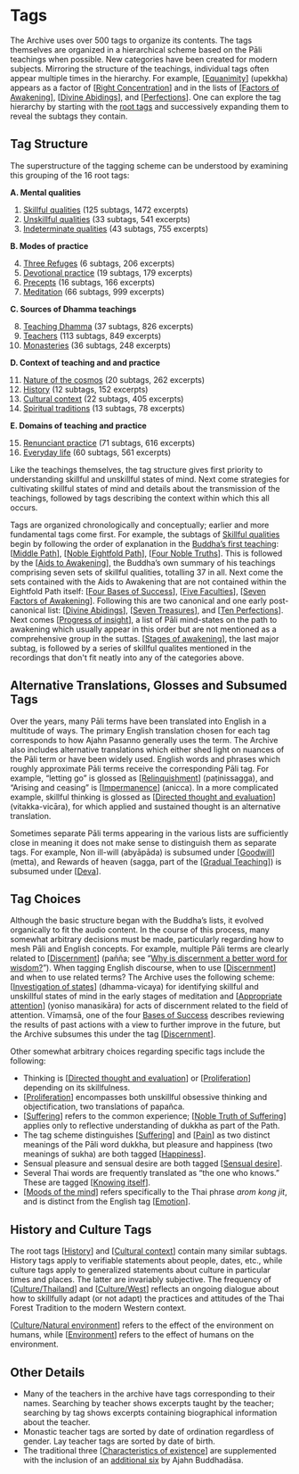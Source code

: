 <!--HTML <img src="../../pages/images/photos/Preparation for novice going forth 2016.jpg" alt="Preparation for novice going forth 2016" id="cover" title="Preparation for novice going forth 2016" align="bottom" width="200" border="0"/> -->

# Tags
The Archive uses over 500 tags to organize its contents.
The tags themselves are organized in a hierarchical scheme based on the Pāli teachings when possible. New categories have been created for modern subjects. Mirroring the structure of the teachings, individual tags often appear multiple times in the hierarchy. For example, [[Equanimity](../../pages/tags/equanimity.html)] (upekkha) appears as a factor of [[Right Concentration](../../pages/tags/right-concentration.html)] and in the lists of [[Factors of Awakening](../../pages/tags/factors-of-awakening.html)], [[Divine Abidings](../../pages/tags/divine-abidings.html)], and [[Perfections](../../pages/tags/perfections.html)]. One can explore the tag hierarchy by starting with the [root tags](../../pages/drilldown/root.html) and successively expanding them to reveal the subtags they contain.

## Tag Structure

The superstructure of the tagging scheme can be understood by examining this grouping of the 16 root tags:

__A. Mental qualities__

1. [Skillful qualities](../../pages/drilldown/skillful-qualities.html#skillful-qualities) (125 subtags, 1472 excerpts)
2. [Unskillful qualities](../../pages/drilldown/unskillful-qualities.html#unskillful-qualities) (33 subtags, 541 excerpts)
3. [Indeterminate qualities](../../pages/drilldown/indeterminate-qualities.html#indeterminate-qualities) (43 subtags, 755 excerpts)

 __B. Modes of practice__

4. [Three Refuges](../../pages/drilldown/three-refuges.html#three-refuges) (6 subtags, 206 excerpts)
5. [Devotional practice](../../pages/drilldown/devotional-practice.html#devotional-practice) (19 subtags, 179 excerpts)
6. [Precepts](../../pages/drilldown/precepts.html#precepts) (16 subtags, 166 excerpts)
7. [Meditation](../../pages/drilldown/meditation.html#meditation) (66 subtags, 999 excerpts)

 __C. Sources of Dhamma teachings__

8. [Teaching Dhamma](../../pages/drilldown/teaching-dhamma.html#teaching-dhamma) (37 subtags, 826 excerpts)
9. [Teachers](../../pages/drilldown/teachers.html#teachers) (113 subtags, 849 excerpts)
10. [Monasteries](../../pages/drilldown/monasteries.html#monasteries) (36 subtags, 248 excerpts)

 __D. Context of teaching and and practice__

11. [Nature of the cosmos](../../pages/drilldown/nature-of-the-cosmos.html#nature-of-the-cosmos) (20 subtags, 262 excerpts)
12. [History](../../pages/drilldown/history.html#history) (12 subtags, 152 excerpts)
13. [Cultural context](../../pages/drilldown/cultural-context.html#cultural-context) (22 subtags, 405 excerpts)
14. [Spiritual traditions](../../pages/drilldown/spiritual-traditions.html#spiritual-traditions) (13 subtags, 78 excerpts)

 __E. Domains of teaching and practice__

15. [Renunciant practice](../../pages/drilldown/renunciant-practice.html#renunciant-practice) (71 subtags, 616 excerpts)
16. [Everyday life](../../pages/drilldown/everyday-life.html#everyday-life) (60 subtags, 561 excerpts)

Like the teachings themselves, the tag structure gives first priority to understanding skillful and unskillful states of mind. Next come strategies for cultivating skillful states of mind and details about the transmission of the teachings, followed by tags describing the context within which this all occurs.

Tags are organized chronologically and conceptually; earlier and more fundamental tags come first. For example, the subtags of [Skillful qualities](../../pages/drilldown/skillful-qualities.html#skillful-qualities) begin by following the order of explanation in the [Buddha’s first teaching](https://www.abhayagiri.org/media/books/Chanting-Book-Vol-1-Web.pdf#page=110): [[Middle Path](../../pages/tags/middle-path.html)], [[Noble Eightfold Path](../../pages/tags/eightfold-path.html)], [[Four Noble Truths](../../pages/tags/four-noble-truths.html)]. This is followed by the [[Aids to Awakening](../../pages/tags/aids-to-awakening.html)], the Buddha’s own summary of his teachings comprising seven sets of skillful qualities, totalling 37 in all. Next come the sets contained with the Aids to Awakening that are not contained within the Eightfold Path itself: [[Four Bases of Success](../../pages/tags/bases-of-success.html)], [[Five Faculties](../../pages/tags/faculties.html)], [[Seven Factors of Awakening](../../pages/tags/factors-of-awakening.html)]. Following this are two canonical and one early post-canonical list: [[Divine Abidings](../../pages/tags/divine-abidings.html)], [[Seven Treasures](../../pages/tags/treasures.html)], and [[Ten Perfections](../../pages/tags/perfections.html)]. Next comes [[Progress of insight](../../pages/tags/progress-of-insight.html)], a list of Pāli mind-states on the path to awakening which usually appear in this order but are not mentioned as a comprehensive group in the suttas. [[Stages of awakening](../../pages/tags/stages-of-awakening.html)], the last major subtag, is followed by a series of skillful qualites mentioned in the recordings that don't fit neatly into any of the categories above.


## Alternative Translations, Glosses and Subsumed Tags
Over the years, many Pāli terms have been translated into English in a multitude of ways. The primary English translation chosen for each tag corresponds to how Ajahn Pasanno generally uses the term. The Archive also includes alternative translations which either shed light on nuances of the Pāli term or have been widely used. English words and phrases which roughly approximate Pāli terms receive the corresponding Pāli tag. For example, “letting go” is glossed as [[Relinquishment](../../pages/tags/relinquishment.html)] (paṭinissagga), and “Arising and ceasing” is [[Impermanence](../../pages/tags/impermanence.html)] (anicca). In a more complicated example, skillful thinking is glossed as [[Directed thought and evaluation](../../pages/tags/directed-thought-and-evaluation.html)] (vitakka-vicāra), for which applied and sustained thought is an alternative translation.

Sometimes separate Pāli terms appearing in the various lists are sufficiently close in meaning it does not make sense to distinguish them as separate tags. For example, Non ill-will (abyāpāda) is subsumed under [[Goodwill](../../pages/tags/goodwill.html)] (metta), and Rewards of heaven (sagga, part of the [[Gradual Teaching](../../pages/tags/gradual-teaching.html)]) is subsumed under [[Deva](../../pages/tags/deva.html)].
## Tag Choices

Although the basic structure began with the Buddha’s lists, it evolved organically to fit the audio content. In the course of this process, many somewhat arbitrary decisions must be made, particularly regarding how to mesh Pāli and English concepts. For example, multiple Pāli terms are clearly related to [[Discernment](../../pages/tags/discernment.html)] (pañña; see “[Why is discernment a better word for wisdom?](../../pages/events/SRD2013.html#SRD2013_S01_F03)”). When tagging English discourse, when to use [[Discernment](../../pages/tags/discernment.html)] and when to use related terms? The Archive uses the following scheme: [[Investigation of states](../../pages/tags/investigation-of-states.html)] (dhamma-vicaya) for identifying skillful and unskillful states of mind in the early stages of meditation and [[Appropriate attention](../../pages/tags/appropriate-attention.html)] (yoniso manasikāra) for acts of discernment related to the field of attention. Vīmaṃsā, one of the four [Bases of Success](../../pages/drilldown/bases-of-success.html#bases-of-success) describes reviewing the results of past actions with a view to further improve in the future, but the Archive subsumes this under the tag [[Discernment](../../pages/tags/discernment.html)].

Other somewhat arbitrary choices regarding specific tags include the following:

 - Thinking is [[Directed thought and evaluation](../../pages/tags/directed-thought-and-evaluation.html)] or [[Proliferation](../../pages/tags/proliferation.html)] depending on its skillfulness.
 - [[Proliferation](../../pages/tags/proliferation.html)] encompasses both unskillful obsessive thinking and objectification, two translations of papañca.
 - [[Suffering](../../pages/tags/suffering.html)] refers to the common experience; [[Noble Truth of Suffering](../../pages/tags/noble-truth-of-suffering.html)] applies only to reflective understanding of dukkha as part of the Path.
 - The tag scheme distinguishes [[Suffering](../../pages/tags/suffering.html)] and [[Pain](../../pages/tags/pain.html)] as two distinct meanings of the Pāli word dukkha, but pleasure and happiness (two meanings of sukha) are both tagged [[Happiness](../../pages/tags/happiness.html)].
 - Sensual pleasure and sensual desire are both tagged [[Sensual desire](../../pages/tags/sensual-desire.html)].
 - Several Thai words are frequently translated as “the one who knows.” These are tagged [[Knowing itself](../../pages/tags/knowing-itself.html)].
 - [[Moods of the mind](../../pages/tags/moods-of-the-mind.html)] refers specifically to the Thai phrase _arom kong jit_, and is distinct from the English tag [[Emotion](../../pages/tags/emotion.html)].

## History and Culture Tags

The root tags [[History](../../pages/tags/history.html)] and [[Cultural context](../../pages/tags/cultural-context.html)] contain many similar subtags. History tags apply to verifiable statements about people, dates, etc., while culture tags apply to generalized statements about culture in particular times and places. The latter are invariably subjective. The frequency of [[Culture/Thailand](../../pages/tags/culturethailand.html)] and [[Culture/West](../../pages/tags/culturewest.html)] reflects an ongoing dialogue about how to skillfully adapt (or not adapt) the practices and attitudes of the Thai Forest Tradition to the modern Western context.

[[Culture/Natural environment](../../pages/tags/culturenatural-environment.html)] refers to the effect of the environment on humans, while [[Environment](../../pages/tags/environment.html)] refers to the effect of humans on the environment.

## Other Details
 - Many of the teachers in the archive have tags corresponding to their names. Searching by teacher shows excerpts taught by the teacher; searching by tag shows excerpts containing biographical information about the teacher.
 - Monastic teacher tags are sorted by date of ordination regardless of gender. Lay teacher tags are sorted by date of birth.
 - The traditional three [[Characteristics of existence](../../pages/tags/characteristics-of-existence.html)] are supplemented with the inclusion of an [additional six](https://www.abhayagiri.org/media/discs/2015WinterRetreat/Sources/Pasanno_Amaro_The_Island.pdf#page=116) by Ajahn Buddhadāsa.




